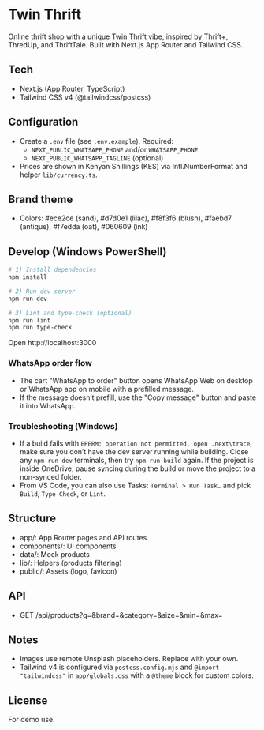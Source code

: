 # Twin Thrift

Online thrift shop with a unique Twin Thrift vibe, inspired by Thrift+, ThredUp, and ThriftTale. Built with Next.js App Router and Tailwind CSS.

## Tech
- Next.js (App Router, TypeScript)
- Tailwind CSS v4 (@tailwindcss/postcss)

## Configuration
- Create a `.env` file (see `.env.example`). Required:
	- `NEXT_PUBLIC_WHATSAPP_PHONE` and/or `WHATSAPP_PHONE`
	- `NEXT_PUBLIC_WHATSAPP_TAGLINE` (optional)
- Prices are shown in Kenyan Shillings (KES) via Intl.NumberFormat and helper `lib/currency.ts`.

## Brand theme
- Colors: #ece2ce (sand), #d7d0e1 (lilac), #f8f3f6 (blush), #faebd7 (antique), #f7edda (oat), #060609 (ink)

## Develop (Windows PowerShell)
```powershell
# 1) Install dependencies
npm install

# 2) Run dev server
npm run dev

# 3) Lint and type-check (optional)
npm run lint
npm run type-check
```

Open http://localhost:3000

### WhatsApp order flow
- The cart "WhatsApp to order" button opens WhatsApp Web on desktop or WhatsApp app on mobile with a prefilled message.
- If the message doesn’t prefill, use the "Copy message" button and paste it into WhatsApp.

### Troubleshooting (Windows)
- If a build fails with `EPERM: operation not permitted, open .next\trace`, make sure you don’t have the dev server running while building. Close any `npm run dev` terminals, then try `npm run build` again. If the project is inside OneDrive, pause syncing during the build or move the project to a non-synced folder.
- From VS Code, you can also use Tasks: `Terminal > Run Task…` and pick `Build`, `Type Check`, or `Lint`.

## Structure
- app/: App Router pages and API routes
- components/: UI components
- data/: Mock products
- lib/: Helpers (products filtering)
- public/: Assets (logo, favicon)

## API
- GET /api/products?q=&brand=&category=&size=&min=&max=

## Notes
- Images use remote Unsplash placeholders. Replace with your own.
- Tailwind v4 is configured via `postcss.config.mjs` and `@import "tailwindcss"` in `app/globals.css` with a `@theme` block for custom colors.

## License
For demo use.